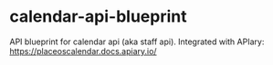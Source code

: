 # calendar-api-blueprint
API blueprint for calendar api (aka staff api). Integrated with APIary: https://placeoscalendar.docs.apiary.io/
